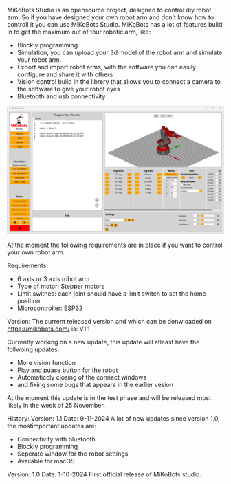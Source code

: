 MiKoBots Studio is an opensource project, designed to control diy robot arm. So if you have designed your own robot arm and don't know how to controll it you can use MiKoBots Studio. MiKoBots has a lot of features build in to get the maximum out of tour robotic arm, like:

* Blockly programming
* Simulation, you can upload your 3d model of the robot arm and simulate your robot arm.
* Export and import robot arms, with the software you can easily configure and share it with others
* Vision control build in the librery that allows you to connect a camera to the software to give your robot eyes
* Bluetooth and usb connectivity

![MiKoBots Studio](MiKoBots_Studio/assets/images/MiKoBots_studio.png "MiKoBots Studio")

At the moment the following requirements are in place if you want to control your own robot arm.

Requirements:
* 6 axis or 3 axis robot arm 
* Type of motor: Stepper motors
* Limit swithes: each joint should have a limit switch to set the home position
* Microcontroller: ESP32

Version:
The current released version and which can be donwloaded on https://mikobots.com/ is: V1.1

Currently working on a new update, this update will atleast have the follwoing updates:
* More vision function
* Play and puase button for the robot
* Automaticcly closing of the connect windows
* and fixing some bugs that appears in the earlier vesion

At the moment this update is in the test phase and will be released most likely in the week of 25 November.




History:
Version: 1.1
Date: 9-11-2024
A lot of new updates since version 1.0, the mostimportant updates are:
* Connectivity with bluetooth
* Blockly programming 
* Seperate window for the robot settings
* Available for macOS

Version: 1.0
Date: 1-10-2024
First official release of MiKoBots studio.
